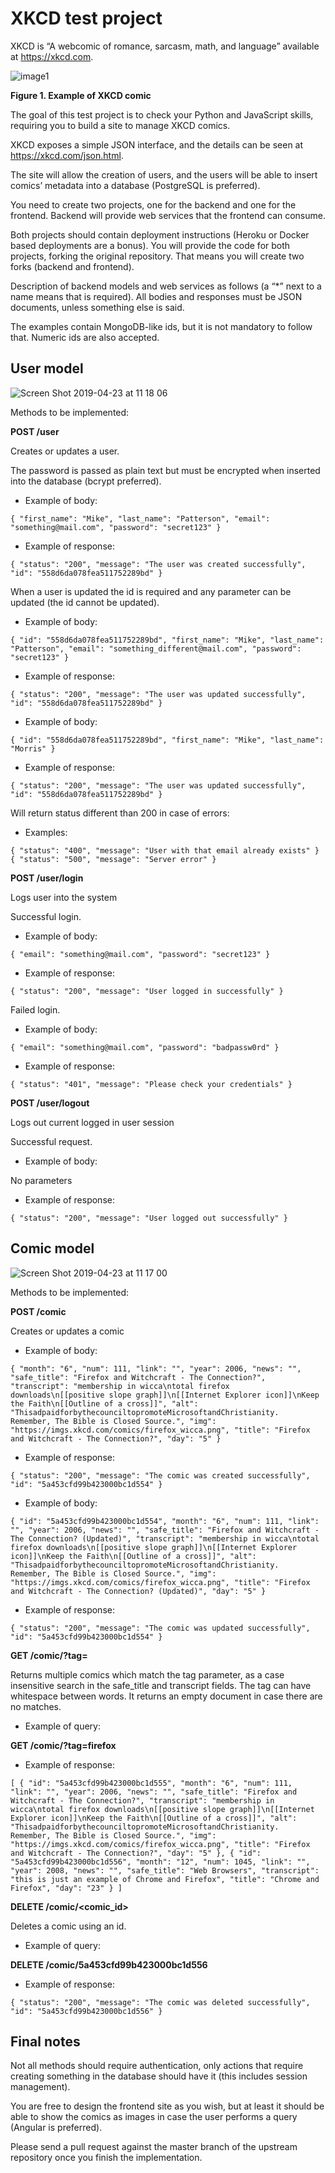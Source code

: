 

# XKCD test project

XKCD is “A webcomic of romance, sarcasm, math, and language” available at https://xkcd.com.

![image1](https://user-images.githubusercontent.com/27861/56590676-16eeb100-65ad-11e9-8a8f-ae9d7f15c331.png)

**Figure 1. Example of XKCD comic**

The goal of this test project is to check your Python and JavaScript skills, requiring you to build a site to manage XKCD comics.

XKCD exposes a simple JSON interface, and the details can be seen at https://xkcd.com/json.html.

The site will allow the creation of users, and the users will be able to insert comics’ metadata into a database (PostgreSQL is preferred).

You need to create two projects, one for the backend and one for the frontend. Backend will provide web services that the frontend can consume.

Both projects should contain deployment instructions (Heroku or Docker based deployments are a bonus). You will provide the code for both projects, forking the original repository. That means you will create two forks (backend and frontend).

Description of backend models and web services as follows (a “*” next to a name means that is required). All bodies and responses must be JSON documents, unless something else is said.

The examples contain MongoDB-like ids, but it is not mandatory to follow that. Numeric ids are also accepted.

## User model
![Screen Shot 2019-04-23 at 11 18 06](https://user-images.githubusercontent.com/27861/56598122-810d5300-65b9-11e9-8e6e-ce09cad36c42.png)


Methods to be implemented:

**POST /user**

Creates or updates a user.

The password is passed as plain text but must be encrypted when inserted into the database (bcrypt preferred).

 - Example of body:

`{
	"first_name": "Mike",
	"last_name": "Patterson",
	"email": "something@mail.com",
	"password": "secret123"
}`

 - Example of response:

`{
	"status": "200",
	"message": "The user was created successfully",
	"id": "558d6da078fea511752289bd"
}`

When a user is updated the id is required and any parameter can be updated (the id cannot be updated).

 - Example of body:

`{
	"id": "558d6da078fea511752289bd",
	"first_name": "Mike",
	"last_name": "Patterson",
	"email": "something_different@mail.com",
	"password": "secret123"
}`

 - Example of response:

`{
	"status": "200",
	"message": "The user was updated successfully",
	"id": "558d6da078fea511752289bd"
}`
 

 - Example of body:

`{
	"id": "558d6da078fea511752289bd",
	"first_name": "Mike",
	"last_name": "Morris"
}`

 - Example of response:

`{
	"status": "200",
	"message": "The user was updated successfully",
	"id": "558d6da078fea511752289bd"
}`

Will return status different than 200 in case of errors:

 - Examples:

`{
	"status": "400",
	"message": "User with that email already exists"
}`
`{
	"status": "500",
	"message": "Server error"
}`

**POST /user/login**

Logs user into the system

Successful login.

 - Example of body:

`{
	"email": "something@mail.com",
	"password": "secret123"
}`

 - Example of response:

`{
	"status": "200",
	"message": "User logged in successfully"
}`

Failed login.

 - Example of body:

`{
	"email": "something@mail.com",
	"password": "badpassw0rd"
}`

 - Example of response:

`{
	"status": "401",
	"message": "Please check your credentials"
}`

**POST /user/logout**

Logs out current logged in user session

Successful request.  

 - Example of body:

No parameters

 - Example of response:

`{
	"status": "200",
	"message": "User logged out successfully"
}`

## Comic model
![Screen Shot 2019-04-23 at 11 17 00](https://user-images.githubusercontent.com/27861/56598055-58855900-65b9-11e9-83f7-ea4d24de2e63.png)


Methods to be implemented:

**POST /comic**

Creates or updates a comic

 - Example of body:

`{
	"month": "6",
	"num": 111,
	"link": "",
	"year": 2006,
	"news": "",
	"safe_title": "Firefox and Witchcraft - The Connection?",
	"transcript": "membership in wicca\ntotal firefox downloads\n[[positive slope graph]]\n[[Internet Explorer icon]]\nKeep the Faith\n[[Outline of a cross]]",
	"alt": "ThisadpaidforbythecounciltopromoteMicrosoftandChristianity.  Remember, The Bible is Closed Source.",
	"img": "https://imgs.xkcd.com/comics/firefox_wicca.png",
	"title": "Firefox and Witchcraft - The Connection?",
	"day": "5"
}`

 - Example of response:

`{
	"status": "200",
	"message": "The comic was created successfully",
      "id": "5a453cfd99b423000bc1d554"
}`
 

 - Example of body:

`{
     "id": "5a453cfd99b423000bc1d554",
	"month": "6",
	"num": 111,
	"link": "",
	"year": 2006,
	"news": "",
	"safe_title": "Firefox and Witchcraft - The Connection? (Updated)",
	"transcript": "membership in wicca\ntotal firefox downloads\n[[positive slope graph]]\n[[Internet Explorer icon]]\nKeep the Faith\n[[Outline of a cross]]",
	"alt": "ThisadpaidforbythecounciltopromoteMicrosoftandChristianity.  Remember, The Bible is Closed Source.",
	"img": "https://imgs.xkcd.com/comics/firefox_wicca.png",
	"title": "Firefox and Witchcraft - The Connection? (Updated)",
	"day": "5"
}`

 - Example of response:

`{
	"status": "200",
	"message": "The comic was updated successfully",
      "id": "5a453cfd99b423000bc1d554"
}`

**GET /comic/?tag=<query>**

Returns multiple comics which match the tag parameter, as a case insensitive search in the safe_title and transcript fields. The tag can have whitespace between words. It returns an empty document in case there are no matches.

 - Example of query:

**GET /comic/?tag=firefox**

 - Example of response:

`[
 	{
		"id": "5a453cfd99b423000bc1d555",
		"month": "6",
		"num": 111,
		"link": "",
		"year": 2006,
		"news": "",
		"safe_title": "Firefox and Witchcraft - The Connection?",
		"transcript": "membership in wicca\ntotal firefox downloads\n[[positive slope graph]]\n[[Internet Explorer icon]]\nKeep the Faith\n[[Outline of a cross]]",
		"alt": "ThisadpaidforbythecounciltopromoteMicrosoftandChristianity.  Remember, The Bible is Closed Source.",
		"img": "https://imgs.xkcd.com/comics/firefox_wicca.png",
		"title": "Firefox and Witchcraft - The Connection?",
		"day": "5"
	},
	{
		"id": "5a453cfd99b423000bc1d556",
		"month": "12",
		"num": 1045,
		"link": "",
		"year": 2008,
		"news": "",
		"safe_title": "Web Browsers",
		"transcript": "this is just an example of Chrome and Firefox",
		"title": "Chrome and Firefox",
		"day": "23"
	}
]`

****DELETE /comic/<comic_id>****

Deletes a comic using an id.

 - Example of query:

**DELETE /comic/5a453cfd99b423000bc1d556**

 - Example of response:

`{
	"status": "200",
	"message": "The comic was deleted successfully",
    "id": "5a453cfd99b423000bc1d556"
}`


## Final notes

Not all methods should require authentication, only actions that require creating something in the database should have it (this includes session management).

You are free to design the frontend site as you wish, but at least it should be able to show the comics as images in case the user performs a query (Angular is preferred).

Please send a pull request against the master branch of the upstream repository once you finish the implementation.
